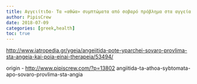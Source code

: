 ```yaml
---
title: Αγγειίτιδα- Τα «αθώα» συμπτώματα από σοβαρό πρόβλημα στα αγγεία
author: PipisCrew
date: 2018-07-09
categories: [greek,health]
toc: true
---
```


http://www.iatropedia.gr/ygeia/angeiitida-pote-yparchei-sovaro-provlima-sta-angeia-kai-poia-einai-therapeia/53494/

origin - http://www.pipiscrew.com/?p=13802 angiitida-ta-athoa-sybtomata-apo-sovaro-provlima-sta-angia